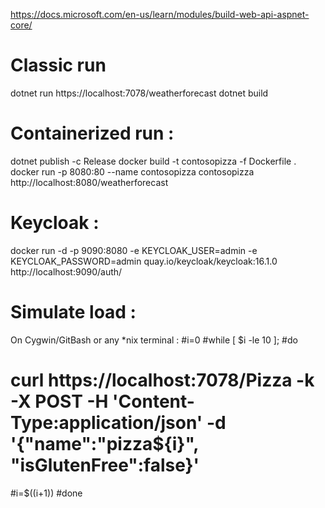 https://docs.microsoft.com/en-us/learn/modules/build-web-api-aspnet-core/

# Classic run
dotnet run
https://localhost:7078/weatherforecast
dotnet build

# Containerized run :
dotnet publish -c Release
docker build -t contosopizza -f Dockerfile .
docker run -p 8080:80 --name contosopizza contosopizza
http://localhost:8080/weatherforecast


# Keycloak :
docker run -d -p 9090:8080 -e KEYCLOAK_USER=admin -e KEYCLOAK_PASSWORD=admin quay.io/keycloak/keycloak:16.1.0
http://localhost:9090/auth/

# Simulate load :
On Cygwin/GitBash or any *nix terminal :
#i=0
#while [ $i -le 10 ];
#do
# curl  https://localhost:7078/Pizza -k -X POST -H 'Content-Type:application/json' -d '{"name":"pizza${i}", "isGlutenFree":false}'
#i=$((i+1))
#done